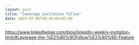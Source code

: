 ```yaml
---
layout: post
title: "leverage invitation follow"
date: 2025-05-06T10:44:06+02:00
---
```


https://www.linkedhelper.com/blog/linkedin-weekly-invitation-limit/#Leverage-the-%E2%80%9CFollow%E2%80%9D-Feature
